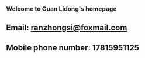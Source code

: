 ### Welcome to Guan Lidong's homepage
## Email: ranzhongsi@foxmail.com
## Mobile phone number: 17815951125

